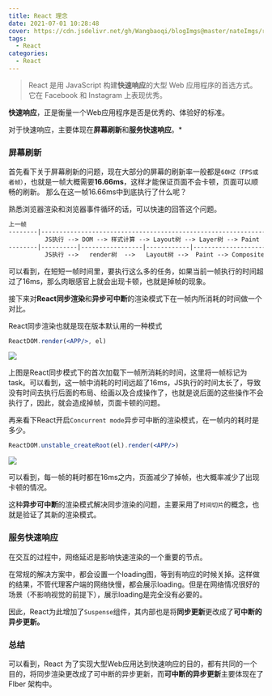```yaml
---
title: React 理念
date: 2021-07-01 10:28:48
cover: https://cdn.jsdelivr.net/gh/Wangbaoqi/blogImgs@master/nateImgs/react/react-core.png
tags: 
  - React
categories: 
  - React
---
```


> React 是用 JavaScript 构建**快速响应**的大型 Web 应用程序的首选方式。它在 Facebook 和 Instagram 上表现优秀。

**快速响应**，正是衡量一个Web应用程序是否是优秀的、体验好的标准。

对于快速响应，主要体现在**屏幕刷新**和**服务快速响应**。*

### 屏幕刷新

首先看下关于屏幕刷新的问题，现在大部分的屏幕的刷新率一般都是`60HZ（FPS或者帧）`，也就是一帧大概需要**16.66ms**，这样才能保证页面不会卡顿，页面可以顺畅的刷新。
那么在这一帧16.66ms中到底执行了什么呢？

熟悉浏览器渲染和浏览器事件循环的话，可以快速的回答这个问题。

```md
上一帧                                                                     下一帧
--------|---------------------------------------------------------------|---------
          JS执行 --> DOM --> 样式计算 --> Layout树 --> Layer树 --> Paint
--------|----------|-----------------|------------|---------------------|---------
          JS执行 -->   render树  -->   Layout树 -->  Paint --> Composite
```

可以看到，在短短一帧时间里，要执行这么多的任务，如果当前一帧执行的时间超过了16ms，那么肉眼感官上就会出现卡顿，也就是掉帧的现象。

接下来对**React同步渲染**和**异步可中断**的渲染模式下在一帧内所消耗的时间做一个对比。

React同步渲染也就是现在版本默认用的一种模式

```jsx
ReactDOM.render(<APP/>, el)
```

![](https://cdn.jsdelivr.net/gh/Wangbaoqi/blogImgs@master/nateImgs/react/react-tongbu.png)

上图是React同步模式下的首次加载下一帧所消耗的时间，这里将一帧标记为task。可以看到，这一帧中消耗的时间远超了16ms，JS执行的时间太长了，导致没有时间去执行后面的布局、绘画以及合成操作了，也就是说后面的这些操作不会执行了，因此，就会造成掉帧，页面卡顿的问题。

再来看下React开启`Concurrent mode`异步可中断的渲染模式，在一帧内的耗时是多少。

```jsx
ReactDOM.unstable_createRoot(el).render(<APP/>)
```

![](https://cdn.jsdelivr.net/gh/Wangbaoqi/blogImgs@master/nateImgs/react/react-concurrent.png)

可以看到，每一帧的耗时都在16ms之内，页面减少了掉帧，也大概率减少了出现卡顿的情况。

这种**异步可中断**的渲染模式解决同步渲染的问题，主要采用了`时间切片`的概念，也就是验证了其新的渲染模式。

### 服务快速响应

在交互的过程中，网络延迟是影响快速渲染的一个重要的节点。

在常规的解决方案中，都会设置一个loading图，等到有响应的时候关掉。这样做的结果，不管代理客户端的网络快慢，都会展示loading。但是在网络情况很好的场景（不影响视觉的前提下），展示loading是完全没有必要的。

因此，React为此增加了`Suspense`组件，其内部也是将**同步更新**更改成了**可中断的异步更新。**

### 总结

可以看到，React 为了实现大型Web应用达到快速响应的目的，都有共同的一个目的，将同步渲染更改成了可中断的异步更新，而**可中断的异步更新**主要体现在了FIber 架构中。



